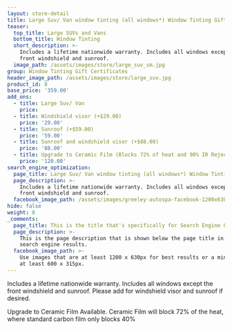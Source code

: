 ```yaml
---
layout: store-detail
title: Large Suv/ Van window tinting (all windows*) Window Tinting Gift Certificate
teaser:
  top_title: Large SUVs and Vans
  bottom_title: Window Tinting
  short_description: >-
    Includes a lifetime nationwide warranty. Includes all windows except the
    front windshield and sunroof.
  image_path: /assets/images/store/large_suv_sm.jpg
group: Window Tinting Gift Certificates
header_image_path: /assets/images/store/large_suv.jpg
product_id: 8
base_price: '359.00'
add_ons:
  - title: Large Suv/ Van
    price:
  - title: Windshield visor (+$29.00)
    price: '29.00'
  - title: Sunroof (+$59.00)
    price: '59.00'
  - title: Sunroof and windshield visor (+$88.00)
    price: '88.00'
  - title: Upgrade to Ceramic Film (Blocks 72% of heat and 98% IR Rejection)
    price: '120.00'
search_engine_optimization:
  page_title: Large Suv/ Van window tinting (all windows*) Window Tinting Gift Certificate
  page_description: >-
    Includes a lifetime nationwide warranty. Includes all windows except the
    front windshield and sunroof.
  facebook_image_path: /assets/images/greeley-autospa-facebook-1200x630.png
hide: false
weight: 8
_comments:
  page_title: This is the title that's specifically for Search Engine Optimization.
  page_description: >-
    This is the page description that is shown below the page title in the
    search engine results.
  facebook_image_path: >-
    Use images that are at least 1200 x 630px for best results or a minimum of
    at least 600 x 315px.
---
```


Includes a lifetime nationwide warranty. Includes all windows except the front windshield and sunroof. Please add for windshield visor and sunroof if desired.

Upgrade to Ceramic Film Available. Ceramic Film will block 72% of the heat, where standard carbon film only blocks 40%